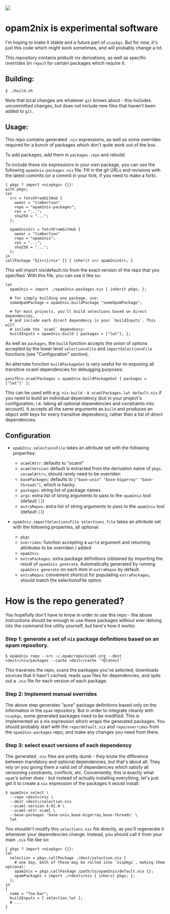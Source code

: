 <img src="http://gfxmonk.net/dist/status/project/opam2nix.png">

# opam2nix is experimental software

I'm hoping to make it stable and a future part of `nixpkgs`. But for now, it's just this code which might work sometimes, and will probably change a lot.

This repository contains prebuilt nix derivations, as well as specific overrides (in `repo/`) for certain packages which require it.

## Building:

    $ ./build.sh

Note that local changes are whatever `git` knows about - this includes uncommitted changes, but does not include new files that haven't been added to `git`.

## Usage:

This repo contains generated `.nix` expressions, as well as some overrides required for a bunch of packages which don't quite work out of the box.

To add packages, add them in `packages.repo` and rebuild.

To include these nix expressions in your own package, you can use the following `opam2nix-packages.nix` file. Fill in the git URLs and revisions with the latest commits (or a commit in your fork, if you need to make a fork).

    { pkgs ? import <nixpkgs> {}}:
    with pkgs;
    let
      src = fetchFromGitHub {
        owner = "timbertson"
        repo = "opam2nix-packages";
        rev = "...";
        sha256 = "...";
      };
    
      opam2nixSrc = fetchFromGitHub {
        owner = "timbertson"
        repo = "opam2nix";
        rev = "...";
        sha256 = "...";
      };
    in
    callPackage "${src}/nix" {} { inherit src opam2nixSrc; }

This will import nix/default.nix  from the exact version of the repo that you specified. With this file, you can use it like so:

    let
      opam2nix = import ./opam2nix-packages.nix { inherit pkgs; };

      # for simply building one package, use:
      someOpamPackage = opam2nix.buildPackage "someOpamPackage";

      # for most projects, you'll build selections based on direct dependencies,
      # and include each direct dependency in your `buildInputs`. This will
      # include the `ocaml` dependency:
      buildInputs = opam2nix.build { packages = ["lwt"]; };

As well as `packages`, the `build` function accepts the union of options
accepted by the lower level `selectionsFile` and `importSelectionsFile` functions (see "Configuration" section).

An alternate function `buildPackageSet` is very useful for re-exposing all transitive ocaml dependencies for debugging purposes:

    passThru.ocamlPackages = opam2nix.buildPackageSet { packages = ["lwt"]' };

This can be used with e.g. `nix-build -A ocamlPackages.lwt default.nix` if you need to build an individual dependency (but in your project's configuration; i.e. taking all optional dependencies and constraints into account). It accepts all the same arguments as `build` and produces an object with keys for every transitive dependency, rather than a list of direct dependencies.

## Configuration

 - `opam2nix.selectionsFile` takes an attribute set with the following properties:
    - `ocamlAttr`: defaults to "ocaml"
    - `ocamlVersion`: default is extracted from the derivaiton name of `pkgs.<ocamlAttr>`, should rarely need to be overriden
    - `basePackages`: defaults to `["base-unix" "base-bigarray" "base-threads"]`, which is hacky.
    - `packages`: string list of package names
    - `args`: extra list of string arguments to pass to the `opam2nix` tool (default `[]`)
    - `extraRepos`: extra list of string arguments to pass to the `opam2nix` tool (default `[]`)

 - `opam2nix.importSelectionsFile selections_file` takes an attribute set with the following properties, all optional:
   - `pkgs`
   - `overrides`: function accepting a `world` argument and returning attributes to be overriden / added
   - `opam2nix`
   - `extraPackages`: extra package definitions (obtained by importing the result of `opam2nix generate`. Automatically generated by running `opam2nix generate` on each item in `extraRepos` by default.
   - `extraRepos`: convenient shortcut for populating `extraPackages`, should match the selectionsFile option

# How is the repo generated?

You hopefully don't have to know in order to use this repo - the above instructions should be enough to use these packages without ever delving into the command line utility yourself, but here's how it works:

### Step 1: generate a set of `nix` package definitions based on an opam repository.

    $ opam2nix repo --src ~/.opam/repo/ocaml.org --dest <dest>/nix/packages --cache <dest>/cache '*@latest'

This traverses the repo, scans the packages you've selected, downloads sources that it hasn't cached, reads `opam` files for dependencies, and spits out a `.nix` file for each version of each package.

### Step 2: Implement manual overrides

The above step generates "pure" package definitions based only on the information in the `opam` repository. But in order to integrate cleanly with `nixpkgs`, some generated packages need to be modified. This is implemented as a nix expression which wraps the generated packages. You should probably start with the `repo/default.nix` and `repo/overrides` from the `opam2nix-packages` repo, and make any changes you need from there.

### Step 3: select exact versions of each dependency

The generated `.nix` files are pretty dumb - they know the difference between mandatory and optional dependencies, but that's about all. They rely on you giving them a valid set of dependencies which satisfy all versioning constraints, conflicts, etc. Conveniently, this is exactly what `opam`'s solver does - but instead of actually installing everything, let's just get it to create a `nix` expression of the packages it _would_ install:

    $ opam2nix select \
      --repo <dest>/nix \
      --dest <dest>/selection.nix
      --ocaml-version 4.01.0 \
      --ocaml-attr ocaml \
      --base-packages 'base-unix,base-bigarray,base-threads' \
      lwt

You shouldn't modify this `selections.nix` file directly, as you'll regenerate it whenever your dependencies change.
Instead, you should call it from your main `.nix` file like so:

    { pkgs ? import <nixpkgs> {}}:
    let
      selection = pkgs.callPackage ./dest/selection.nix {
        # one day, both of these may be rolled into `nixpkgs`, making them optional:
        opam2nix = pkgs.callPackage /path/to/opam2nix/default.nix {};
        opamPackages = import ./<dest>/nix { inherit pkgs; };
      };
    in
    {
      name = "foo-bar";
      buildInputs = [ selection.lwt ];
      # ...
    }

